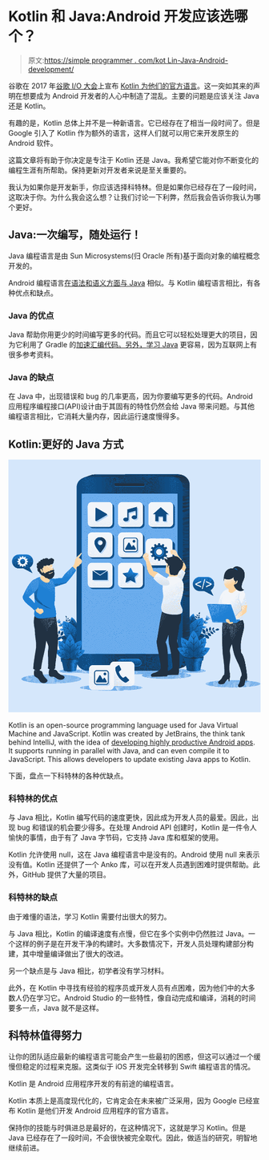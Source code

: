 # Kotlin 和 Java:Android 开发应该选哪个？

> 原文:[https://simple programmer . com/kot Lin-Java-Android-development/](https://simpleprogrammer.com/kotlin-java-android-development/)

谷歌在 2017 年[谷歌 I/O 大会](https://events.google.com/io2017/recap/)上宣布 [Kotlin 为他们的官方语言](https://simpleprogrammer.com/kotlin-future-android-development/)。这一突如其来的声明在想要成为 Android 开发者的人心中制造了混乱。主要的问题是应该关注 Java 还是 Kotlin。

有趣的是，Kotlin 总体上并不是一种新语言。它已经存在了相当一段时间了。但是 Google 引入了 Kotlin 作为额外的语言，这样人们就可以用它来开发原生的 Android 软件。

这篇文章将有助于你决定是专注于 Kotlin 还是 Java。我希望它能对你不断变化的编程生涯有所帮助。保持更新对开发者来说是至关重要的。

我认为如果你是开发新手，你应该选择科特林。但是如果你已经存在了一段时间，这取决于你。为什么我会这么想？让我们讨论一下利弊，然后我会告诉你我认为哪个更好。

## Java:一次编写，随处运行！

Java 编程语言是由 Sun Microsystems(归 Oracle 所有)基于面向对象的编程概念开发的。

Android 编程语言[在语法和语义方面与 Java](http://www.amazon.com/exec/obidos/ASIN/1951442016/makithecompsi-20) 相似。与 Kotlin 编程语言相比，有各种优点和缺点。

### Java 的优点

Java 帮助你用更少的时间编写更多的代码。而且它可以轻松处理更大的项目，因为它利用了 Gradle 的[加速汇编代码。另外，](https://docs.gradle.org/current/dsl/org.gradle.language.assembler.tasks.Assemble.html)[学习 Java](https://simpleprogrammer.com/learn-java-java-101/) 更容易，因为互联网上有很多参考资料。

### Java 的缺点

在 Java 中，出现错误和 bug 的几率更高，因为你要编写更多的代码。Android 应用程序编程接口(API)设计由于其固有的特性仍然会给 Java 带来问题。与其他编程语言相比，它消耗大量内存，因此运行速度慢得多。

## Kotlin:更好的 Java 方式

![](img/66c41eb27abe5bc64ca5329da69452fa.png)

Kotlin is an open-source programming language used for Java Virtual Machine and JavaScript. Kotlin was created by JetBrains, the think tank behind IntelliJ, with the idea of [developing highly productive Android apps](http://www.amazon.com/exec/obidos/ASIN/B07RLJNJHS/makithecompsi-20). It supports running in parallel with Java, and can even compile it to JavaScript. This allows developers to update existing Java apps to Kotlin.

下面，盘点一下科特林的各种优缺点。

### 科特林的优点

与 Java 相比，Kotlin 编写代码的速度更快，因此成为开发人员的最爱。因此，出现 bug 和错误的机会要少得多。在处理 Android API 创建时，Kotlin 是一件令人愉快的事情，由于有了 Java 字节码，它支持 Java 库和框架的使用。

Kotlin 允许使用 null，这在 Java 编程语言中是没有的。Android 使用 null 来表示没有值。Kotlin 还提供了一个 Anko 库，可以在开发人员遇到困难时提供帮助。此外，GitHub 提供了大量的项目。

### 科特林的缺点

由于难懂的语法，学习 Kotlin 需要付出很大的努力。

与 Java 相比，Kotlin 的编译速度有点慢，但它在多个实例中仍然胜过 Java。一个这样的例子是在开发干净的构建时。大多数情况下，开发人员处理构建部分构建，其中增量编译做出了很大的改进。

另一个缺点是与 Java 相比，初学者没有学习材料。

此外，在 Kotlin 中寻找有经验的程序员或开发人员有点困难，因为他们中的大多数人仍在学习它。Android Studio 的一些特性，像自动完成和编译，消耗的时间要多一点，Java 就不是这样。

## 科特林值得努力

让你的团队适应最新的编程语言可能会产生一些最初的困惑，但这可以通过一个缓慢但稳定的过程来克服。这类似于 iOS 开发完全转移到 Swift 编程语言的情况。

Kotlin 是 Android 应用程序开发的有前途的编程语言。

Kotlin 本质上是高度现代化的，它肯定会在未来被广泛采用，因为 Google 已经宣布 Kotlin 是他们开发 Android 应用程序的官方语言。

保持你的技能与时俱进总是最好的，在这种情况下，这就是学习 Kotlin。但是 Java 已经存在了一段时间，不会很快被完全取代。因此，做适当的研究，明智地继续前进。